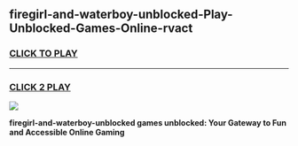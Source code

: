 
## firegirl-and-waterboy-unblocked-Play-Unblocked-Games-Online-rvact
<h3>
<a href="https://premium76.site?title=firegirl-and-waterboy-unblocked&ref=25A">CLICK TO PLAY</a></h3>
<hr>

<h3>
<a href="https://premium76.site?title=firegirl-and-waterboy-unblocked&ref=25A">CLICK 2 PLAY</a>
  
</h3>

<a href="https://premium76.site?title=firegirl-and-waterboy-unblocked&ref=25A"><img src="https://clearcache.store/games.png"></a>


**firegirl-and-waterboy-unblocked games unblocked: Your Gateway to Fun and Accessible Online Gaming**
